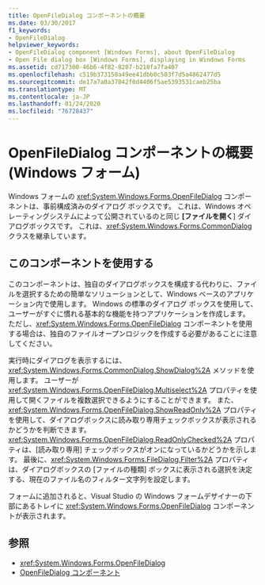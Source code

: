 ```yaml
---
title: OpenFileDialog コンポーネントの概要
ms.date: 03/30/2017
f1_keywords:
- OpenFileDialog
helpviewer_keywords:
- OpenFileDialog component [Windows Forms], about OpenFileDialog
- Open File dialog box [Windows Forms], displaying in Windows Forms
ms.assetid: cd717300-46b6-4f82-8207-b218fa7fa407
ms.openlocfilehash: c519b373150a49ee41dbb0c503f7d5a4862477d5
ms.sourcegitcommit: de17a7a0a37042f0d4406f5ae5393531caeb25ba
ms.translationtype: MT
ms.contentlocale: ja-JP
ms.lasthandoff: 01/24/2020
ms.locfileid: "76728437"
---
```

# <a name="openfiledialog-component-overview-windows-forms"></a>OpenFileDialog コンポーネントの概要 (Windows フォーム)

Windows フォームの <xref:System.Windows.Forms.OpenFileDialog> コンポーネントは、事前構成済みのダイアログ ボックスです。 これは、Windows オペレーティングシステムによって公開されているのと同じ **[ファイルを開く**] ダイアログボックスです。 これは、<xref:System.Windows.Forms.CommonDialog> クラスを継承しています。

## <a name="use-this-component"></a>このコンポーネントを使用する

このコンポーネントは、独自のダイアログボックスを構成する代わりに、ファイルを選択するための簡単なソリューションとして、Windows ベースのアプリケーション内で使用します。 Windows の標準のダイアログ ボックスを使用して、ユーザーがすぐに慣れる基本的な機能を持つアプリケーションを作成します。 ただし、<xref:System.Windows.Forms.OpenFileDialog> コンポーネントを使用する場合は、独自のファイルオープンロジックを作成する必要があることに注意してください。

実行時にダイアログを表示するには、<xref:System.Windows.Forms.CommonDialog.ShowDialog%2A> メソッドを使用します。 ユーザーが <xref:System.Windows.Forms.OpenFileDialog.Multiselect%2A> プロパティを使用して開くファイルを複数選択できるようにすることができます。 また、<xref:System.Windows.Forms.OpenFileDialog.ShowReadOnly%2A> プロパティを使用して、ダイアログボックスに読み取り専用チェックボックスが表示されるかどうかを判断できます。 <xref:System.Windows.Forms.OpenFileDialog.ReadOnlyChecked%2A> プロパティは、[読み取り専用] チェックボックスがオンになっているかどうかを示します。 最後に、<xref:System.Windows.Forms.FileDialog.Filter%2A> プロパティは、ダイアログボックスの [ファイルの種類] ボックスに表示される選択を決定する、現在のファイル名のフィルター文字列を設定します。

フォームに追加されると、Visual Studio の Windows フォームデザイナーの下部にあるトレイに <xref:System.Windows.Forms.OpenFileDialog> コンポーネントが表示されます。

## <a name="see-also"></a>参照

- <xref:System.Windows.Forms.OpenFileDialog>
- [OpenFileDialog コンポーネント](openfiledialog-component-windows-forms.md)
